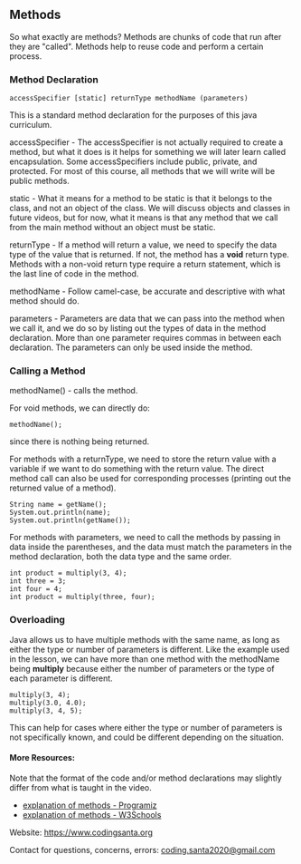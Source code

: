## Methods

So what exactly are methods? Methods are chunks of code that run after they are "called". Methods help to reuse code and perform a certain process. 

### Method Declaration
	accessSpecifier [static] returnType methodName (parameters)

This is a standard method declaration for the purposes of this java curriculum.

accessSpecifier - The accessSpecifier is not actually required to create a method, but what it does is it helps for something we will later learn called encapsulation. Some accessSpecifiers include public, private, and protected. For most of this course, all methods that we will write will be public methods.

static -  What it means for a method to be static is that it belongs to the class, and not an object of the class. We will discuss objects and classes in future videos, but for now, what it means is that any method that we call from the main method without an object must be static.

returnType - If a method will return a value, we need to specify the data type of the value that is returned. If not, the method has a **void** return type. Methods with a non-void return type require a return statement, which is the last line of code in the method.

methodName - Follow camel-case, be accurate and descriptive with what method should do.

parameters - Parameters are data that we can pass into the method when we call it, and we do so by listing out the types of data in the method declaration. More than one parameter requires commas in between each declaration. The parameters can only be used inside the method.

### Calling a Method

methodName() - calls the method.

For void methods, we can directly do:

	methodName();

since there is nothing being returned.

For methods with a returnType, we need to store the return value with a variable if we want to do something with the return value. The direct method call can also be used for corresponding processes (printing out the returned value of a method).

	String name = getName();
	System.out.println(name);
	System.out.println(getName());

For methods with parameters, we need to call the methods by passing in data inside the parentheses, and the data must match the parameters in the method declaration, both the data type and the same order.

	int product = multiply(3, 4);
	int three = 3;
	int four = 4;
	int product = multiply(three, four);

### Overloading
Java allows us to have multiple methods with the same name, as long as either the type or number of parameters is different. Like the example used in the lesson, we can have more than one method with the methodName being **multiply** because either the number of parameters or the type of each parameter is different.

	multiply(3, 4);
	multiply(3.0, 4.0);
	multiply(3, 4, 5);

This can help for cases where either the type or number of parameters is not specifically known, and could be different depending on the situation.

#### More Resources:

Note that the format of the code and/or method declarations may slightly differ from what is taught in the video.

- [explanation of methods - Programiz](https://www.programiz.com/java-programming/methods)
- [explanation of methods - W3Schools](https://www.w3schools.com/java/java_class_methods.asp)



Website: https://www.codingsanta.org

Contact for questions, concerns, errors: coding.santa2020@gmail.com
